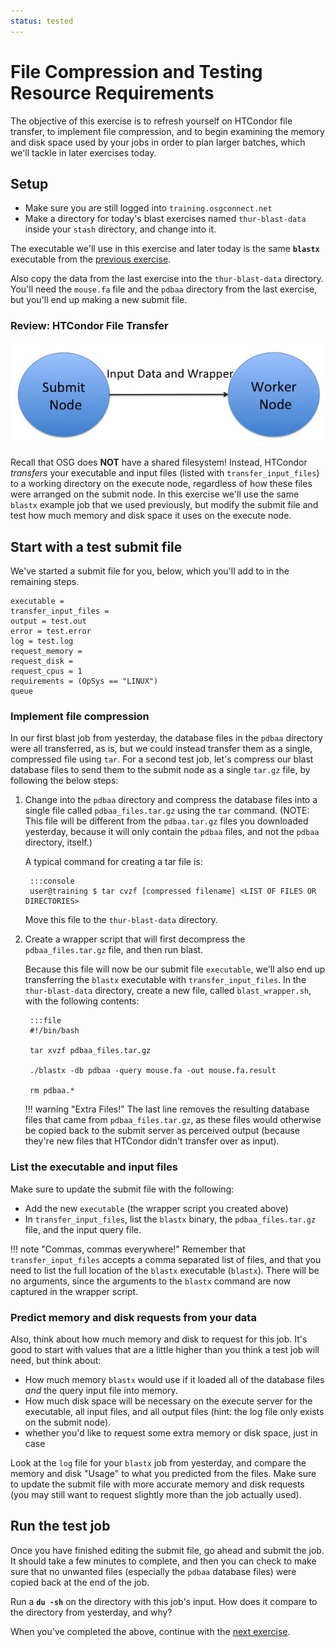 ```yaml
---
status: tested
---
```


File Compression and Testing Resource Requirements
==================================================


The objective of this exercise is to refresh yourself on HTCondor file transfer, to implement file compression, and to begin examining the memory and disk space used by your jobs in order to plan larger batches, which we'll tackle in later exercises today.

Setup
-----

-   Make sure you are still logged into `training.osgconnect.net`
-   Make a directory for today's blast exercises named `thur-blast-data` inside your `stash` directory, and change into it.

The executable we'll use in this exercise and later today is the same **`blastx`** executable from the [previous exercise](/materials/day4/part2-ex1-data-needs.md).

Also copy the data from the last exercise into the `thur-blast-data` directory. You'll need the `mouse.fa` file and the `pdbaa` directory from the last exercise, but you'll end up making a new submit file.

### Review: HTCondor File Transfer

![OSG data transfer](/materials/day4/files/osgus18-day4-part2-ex2-data-transfer.jpg)

Recall that OSG does **NOT** have a shared filesystem!  Instead, HTCondor *transfers* your executable and input files
(listed with `transfer_input_files`) to a working directory on the execute node, regardless of how these files were
arranged on the submit node.  In this exercise we'll use the same `blastx` example job that we used previously, but
modify the submit file and test how much memory and disk space it uses on the execute node.

Start with a test submit file
-----------------------------

We've started a submit file for you, below, which you'll add to in the remaining steps.

``` file
executable = 
transfer_input_files = 
output = test.out
error = test.error
log = test.log
request_memory = 
request_disk = 
request_cpus = 1
requirements = (OpSys == "LINUX")
queue
```

### Implement file compression

In our first blast job from yesterday, the database files in the `pdbaa` directory were all transferred, as is, but we could instead transfer them as a single, compressed file using `tar`. For a second test job, let's compress our blast database files to send them to the submit node as a single `tar.gz` file, by following the below steps:

1. Change into the `pdbaa` directory and compress the database files into a single file called `pdbaa_files.tar.gz` using the `tar` command. (NOTE: This file will be different from the `pdbaa.tar.gz` files you downloaded yesterday, because it will only contain the `pdbaa` files, and not the `pdbaa` directory, itself.)

    A typical command for creating a tar file is:

        :::console
        user@training $ tar cvzf [compressed filename] <LIST OF FILES OR DIRECTORIES>


    Move this file to the `thur-blast-data` directory.

2. Create a wrapper script that will first decompress the `pdbaa_files.tar.gz` file, and then run blast.

    Because this file will now be our submit file `executable`, we'll also end up transferring the `blastx` executable with `transfer_input_files`. In the `thur-blast-data` directory, create a new file, called `blast_wrapper.sh`, with the following contents:

        :::file
        #!/bin/bash
        
        tar xvzf pdbaa_files.tar.gz
        
        ./blastx -db pdbaa -query mouse.fa -out mouse.fa.result
        
        rm pdbaa.*


    !!! warning "Extra Files!"
        The last line removes the resulting database files that came from `pdbaa_files.tar.gz`, as these files would otherwise be copied back to the submit server as perceived output (because they're new files that HTCondor didn't transfer over as input).

### List the executable and input files

Make sure to update the submit file with the following:

-   Add the new `executable` (the wrapper script you created above)
-   In `transfer_input_files`, list the `blastx` binary, the `pdbaa_files.tar.gz` file, and the input query file.

!!! note "Commas, commas everywhere!"
    Remember that `transfer_input_files` accepts a comma separated list of files, and that you need to list the full location of the `blastx` executable (`blastx`). There will be no arguments, since the arguments to the `blastx` command are now captured in the wrapper script.

### Predict memory and disk requests from your data

Also, think about how much memory and disk to request for this job. It's good to start with values that are a little higher than you think a test job will need, but think about:

-   How much memory `blastx` would use if it loaded all of the database files *and* the query input file into memory.
-   How much disk space will be necessary on the execute server for the executable, all input files, and all output files (hint: the log file only exists on the submit node).
-   whether you'd like to request some extra memory or disk space, just in case

Look at the `log` file for your `blastx` job from yesterday, and compare the memory and disk "Usage" to what you predicted from the files. Make sure to update the submit file with more accurate memory and disk requests (you may still want to request slightly more than the job actually used).

Run the test job
----------------

Once you have finished editing the submit file, go ahead and submit the job. It should take a few minutes to complete, and then you can check to make sure that no unwanted files (especially the `pdbaa` database files) were copied back at the end of the job.

Run a **`du -sh`** on the directory with this job's input. How does it compare to the directory from yesterday, and why?

When you've completed the above, continue with the [next exercise](/materials/day4/part2-ex3-blast-split).


